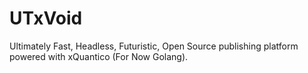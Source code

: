 # UTxVoid
Ultimately Fast, Headless, Futuristic, Open Source publishing platform powered with xQuantico (For Now Golang).